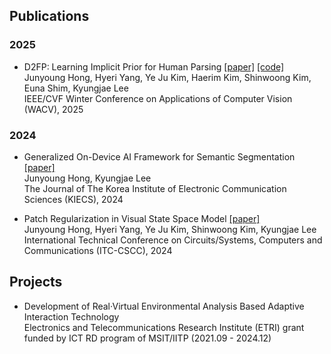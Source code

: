 ## Publications 

### 2025

* D2FP: Learning Implicit Prior for Human Parsing [[paper]](https://openaccess.thecvf.com/content/WACV2025/html/Hong_D2FP_Learning_Implicit_Prior_for_Human_Parsing_WACV_2025_paper.html) [[code]](https://github.com/cvlab-yongin/D2FP)  
Junyoung Hong, Hyeri Yang, Ye Ju Kim, Haerim Kim, Shinwoong Kim, Euna Shim, Kyungjae Lee  
IEEE/CVF Winter Conference on Applications of Computer Vision (WACV), 2025

### 2024

* Generalized On-Device AI Framework for Semantic Segmentation [[paper]](https://www.kci.go.kr/kciportal/ci/sereArticleSearch/ciSereArtiView.kci?sereArticleSearchBean.artiId=ART003134757)  
Junyoung Hong, Kyungjae Lee  
The Journal of The Korea Institute of Electronic Communication Sciences (KIECS), 2024

* Patch Regularization in Visual State Space Model [[paper]](https://ieeexplore.ieee.org/document/10628393)  
Junyoung Hong, Hyeri Yang, Ye Ju Kim, Shinwoong Kim, Kyungjae Lee  
International Technical Conference on Circuits/Systems, Computers and Communications (ITC-CSCC), 2024

## Projects 

* Development of Real·Virtual Environmental Analysis Based Adaptive Interaction Technology   
Electronics and Telecommunications Research Institute (ETRI) grant funded by ICT RD program of MSIT/IITP (2021.09 - 2024.12)

<!-- ## Honors

* ULTRRA WACV 2025 Workshop Challenge  
3rd place and Best Outside Submission in Novel View Synthesis -->
